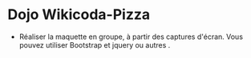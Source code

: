 # Dojo Wikicoda-Pizza

* Réaliser la maquette en groupe, à partir des captures d'écran. Vous pouvez utiliser Bootstrap et jquery ou autres .

